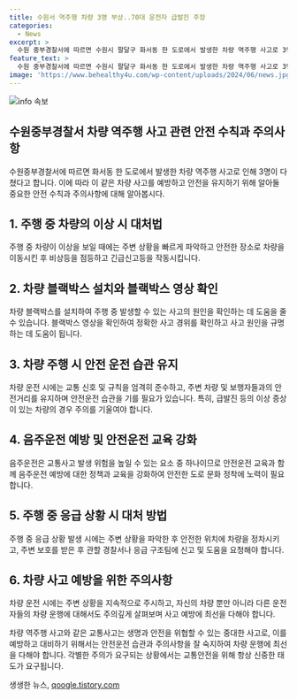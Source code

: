 ```yaml
---
title: 수원서 역주행 차량 3명 부상..70대 운전자 급발진 주장
categories:
  - News
excerpt: >
  수원 중부경찰서에 따르면 수원시 팔달구 화서동 한 도로에서 발생한 차량 역주행 사고로 3명이 다쳤다. 70대 A 씨가 중앙선을 침범해 역주행하다가 1차로에서 신호를 기다리던 모닝 차량을 들이받았고, 이후 다른 승용차 4대를 더 들이받았다. 부상자는 A 씨와 모닝 차량 탑승자 2명으로 모두 생명에는 지장이 없는 것으로 전해졌다. A 씨는 음주 상태는 아니었으며 차량이 급발진했다고 주장했다. 경찰은 블랙박스와 CCTV 등을 확인하고 A 씨를 조사할 예정이다.
feature_text: >
  수원 중부경찰서에 따르면 수원시 팔달구 화서동 한 도로에서 발생한 차량 역주행 사고로 3명이 다쳤다. 70대 A 씨가 중앙선을 침범해 역주행하다가 1차로에서 신호를 기다리던 모닝 차량을 들이받았고, 이후 다른 승용차 4대를 더 들이받았다. 부상자는 A 씨와 모닝 차량 탑승자 2명으로 모두 생명에는 지장이 없는 것으로 전해졌다. A 씨는 음주 상태는 아니었으며 차량이 급발진했다고 주장했다. 경찰은 블랙박스와 CCTV 등을 확인하고 A 씨를 조사할 예정이다.
image: 'https://www.behealthy4u.com/wp-content/uploads/2024/06/news.jpg'
---
```


<p><img src="https://www.behealthy4u.com/wp-content/uploads/2024/06/news.jpg" alt="info 속보" /></p>

<h2 data-ke-size="size26"><b>수원중부경찰서 차량 역주행 사고 관련 안전 수칙과 주의사항</b></h2>

<p>수원중부경찰서에 따르면 화서동 한 도로에서 발생한 차량 역주행 사고로 인해 3명이 다쳤다고 합니다. 이에 따라 이 같은 차량 사고를 예방하고 안전을 유지하기 위해 알아둘 중요한 안전 수칙과 주의사항에 대해 알아봅시다.</p>

<h2 data-ke-size="size24"><b>1. 주행 중 차량의 이상 시 대처법</b></h2>

<p data-ke-size="size16">주행 중 차량이 이상을 보일 때에는 주변 상황을 빠르게 파악하고 안전한 장소로 차량을 이동시킨 후 비상등을 점등하고 긴급신고등을 작동시킵니다.</p>

<h2 data-ke-size="size24"><b>2. 차량 블랙박스 설치와 블랙박스 영상 확인</b></h2>

<p data-ke-size="size16">차량 블랙박스를 설치하여 주행 중 발생할 수 있는 사고의 원인을 확인하는 데 도움을 줄 수 있습니다. 블랙박스 영상을 확인하여 정확한 사고 경위를 확인하고 사고 원인을 규명하는 데 도움이 됩니다.</p>

<h2 data-ke-size="size24"><b>3. 차량 주행 시 안전 운전 습관 유지</b></h2>

<p data-ke-size="size16">차량 운전 시에는 교통 신호 및 규칙을 엄격히 준수하고, 주변 차량 및 보행자들과의 안전거리를 유지하며 안전운전 습관을 기를 필요가 있습니다. 특히, 급발진 등의 이상 증상이 있는 차량의 경우 주의를 기울여야 합니다.</p>

<h2 data-ke-size="size24"><b>4. 음주운전 예방 및 안전운전 교육 강화</b></h2>

<p data-ke-size="size16">음주운전은 교통사고 발생 위험을 높일 수 있는 요소 중 하나이므로 안전운전 교육과 함께 음주운전 예방에 대한 정책과 교육을 강화하여 안전한 도로 문화 정착에 노력이 필요합니다.</p>

<h2 data-ke-size="size24"><b>5. 주행 중 응급 상황 시 대처 방법</b></h2>

<p data-ke-size="size16">주행 중 응급 상황 발생 시에는 주변 상황을 파악한 후 안전한 위치에 차량을 정차시키고, 주변 보호를 받은 후 관할 경찰서나 응급 구조팀에 신고 및 도움을 요청해야 합니다.</p>

<h2 data-ke-size="size24"><b>6. 차량 사고 예방을 위한 주의사항</b></h2>

<p data-ke-size="size16">차량 운전 시에는 주변 상황을 지속적으로 주시하고, 자신의 차량 뿐만 아니라 다른 운전자들의 차량 운행에 대해서도 주의깊게 살펴보며 사고 예방에 최선을 다해야 합니다.</p>

<p>차량 역주행 사고와 같은 교통사고는 생명과 안전을 위협할 수 있는 중대한 사고로, 이를 예방하고 대비하기 위해서는 안전운전 습관과 주의사항을 잘 숙지하여 차량 운행에 최선을 다해야 합니다. 각별한 주의가 요구되는 상황에서는 교통안전을 위해 항상 신중한 태도가 요구됩니다.</p>
생생한 뉴스, <a href="https://qoogle.tistory.com" rel="dofollow">qoogle.tistory.com</a>


